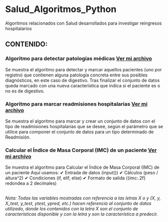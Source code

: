 # Salud_Algoritmos_Python

Algoritmos relacionados con Salud desarrollados para investigar reingresos hospitalarios

## CONTENIDO:

### Algoritmo para detectar patologías médicas [Ver mi archivo](Algoritmo_Deteccion_Patologias.py)

Se muestra el algoritmo para detectar y marcar aquellos pacientes (uno por registro) que contienen alguna patología concreta entre sus posibles diagnósticos, en este caso de digestivo. Tras finalizar el conjunto de datos queda marcado con una nueva característica que indica si el paciente es o no es de digestivo.

### Algoritmo para marcar readmisiones hospitalarias [Ver mi archivo](Algoritmo_Marcado_Readmisiones.py)

Se muestra el algoritmo para marcar y crear un conjunto de datos con el tipo de readmisiones hospitalarias que se desee, según el parámetro que se utilice para componer el conjunto de datos para un tipo determinado de Readmisión. 

### Calcular el Índice de Masa Corporal (IMC) de un paciente [Ver mi archivo](Calcular%20el%20%C3%8Dndice%20de%20Masa%20Corporal%20(IMC)%20de%20un%20paciente.py)

Se muestra el algoritmo para Calcular el Índice de Masa Corporal (IMC) de un paciente
Aquí usamos: 
✔ Entrada de datos (input())
✔ Cálculos (peso / altura^2)
✔ Condiciones (if, elif, else)
✔ Formato de salida ({imc:.2f} redondea a 2 decimales)

##

_Nota: 
Todas las variables mostradas con referencia a las letras X o y (X, y, X_test, y_test, ytest, ypred, etc.) hacen referencia al conjunto de datos utilizado, donde los contenidos con la letra X son el conjunto de características disponible y con la letra y son la característica a predecir._
